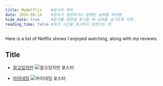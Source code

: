 ```yaml
---
title: MyNetflix    #문서의 제목
date: 2024-09-14    #문서가 생성되거나 발행된 날짜를 의미함
hide_date: true     #문서를 화면에 표시할 때 날짜를 숨기도록 지정
reading_time: false #읽기 시간을 표시하지 않겠다는 뜻
---
```


Here is a list of Netflix shows I enjoyed watching, along with my reviews.

## Title
- [알고있지만](https://namu.wiki/w/알고있지만%2C)
![알고있지만 포스터](/images/algoissjiman.png)

- [마이네임](https://namu.wiki/w/마이%20네임)
![마이네임 포스터](/images/maineim.jepg)
